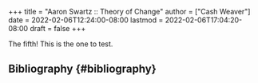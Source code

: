+++
title = "Aaron Swartz :: Theory of Change"
author = ["Cash Weaver"]
date = 2022-02-06T12:24:00-08:00
lastmod = 2022-02-06T17:04:20-08:00
draft = false
+++

The fifth! This is the one to test.


## Bibliography {#bibliography}

<style>.csl-entry{text-indent: -1.5em; margin-left: 1.5em;}</style><div class="csl-bib-body">
</div>
